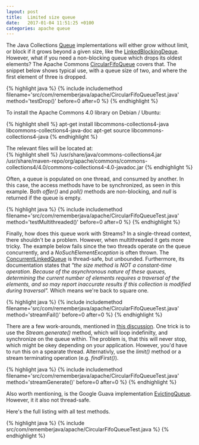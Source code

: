 ```yaml
---
layout: post
title:  Limited size queue
date:   2017-01-04 11:51:25 +0100
categories: apache queue
---
```


The Java Collections [Queue][QUEUE] implementations will either grow without limit, or block if it grows beyond a given size, like the [LinkedBlockingDeque][LBD]. However, what if you need a non-blocking queue which drops its oldest elements? The Apache Commons [CircularFifoQueue][CFQ] covers that. The snippet below shows typical use, with a queue size of two, and where the first element of three is dropped.

{% highlight java %}
{% include includemethod filename='src/com/rememberjava/apache/CircularFifoQueueTest.java' method='testDrop()' before=0  after=0 %}
{% endhighlight %}

To install the Apache Commons 4.0 library on Debian / Ubuntu:

{% highlight shell %}
apt-get install libcommons-collections4-java libcommons-collections4-java-doc
apt-get source libcommons-collections4-java
{% endhighlight %}

The relevant files will be located at:  
{% highlight shell %}
/usr/share/java/commons-collections4.jar  
/usr/share/maven-repo/org/apache/commons/commons-collections4/4.0/commons-collections4-4.0-javadoc.jar
{% endhighlight %}

Often, a queue is populated on one thread, and consumed by another. In this case, the access methods have to be synchronized, as seen in this example. Both *offer()* and *poll()* methods are non-blocking, and *null* is returned if the queue is empty.

{% highlight java %}
{% include includemethod filename='src/com/rememberjava/apache/CircularFifoQueueTest.java' method='testMultithreaded()' before=0  after=0 %}
{% endhighlight %}

Finally, how does this queue work with Streams? In a single-thread context, there shouldn't be a problem. However, when multithreaded it gets more tricky. The example below fails since the two threads operate on the queue concurrently, and a *NoSuchElementException* is often thrown. The [ConcurrentLinkedQueue][CLQ] is thread-safe, but unbounded. Furthermore, its documentation states that *"the size method is NOT a constant-time operation. Because of the asynchronous nature of these queues, determining the current number of elements requires a traversal of the elements, and so may report inaccurate results if this collection is modified during traversal".* Which means we're back to square one.

{% highlight java %}
{% include includemethod filename='src/com/rememberjava/apache/CircularFifoQueueTest.java' method='streamFail()' before=0  after=0 %}
{% endhighlight %}

There are a few work-arounds, mentioned in [this discussion][DISCUSSION]. One trick is to use the *Stream.generate()* method, which will loop indefinilty, and synchronize on the queue within. The problem is, that this will never stop, which might be okey depending on your application. However, you'd have to run this on a spearate thread. Alternativly, use the *limit()* method or a stream terminating operation (e.g. *findFirst()*).

{% highlight java %}
{% include includemethod filename='src/com/rememberjava/apache/CircularFifoQueueTest.java' method='streamGenerate()' before=0  after=0 %}
{% endhighlight %}

Also worth mentioning, is the Google Guava implementation [EvictingQueue][EQ]. However, it it also not thread-safe.

Here's the full listing with all test methods.

{% highlight java %}
{% include src/com/rememberjava/apache/CircularFifoQueueTest.java %}
{% endhighlight %}

[QUEUE]: https://docs.oracle.com/javase/8/docs/api/java/util/Queue.html
[LBD]: https://docs.oracle.com/javase/8/docs/api/java/util/concurrent/LinkedBlockingDeque.html
[CFQ]:  http://commons.apache.org/proper/commons-collections/javadocs/api-release/org/apache/commons/collections4/queue/CircularFifoQueue.html
[CLQ]: http://docs.oracle.com/javase/7/docs/api/java/util/concurrent/ConcurrentLinkedQueue.html
[DISCUSSION]: http://stackoverflow.com/questions/23462209/stream-api-and-queues-in-java-8#23464195
[EQ]: https://google.github.io/guava/releases/18.0/api/docs/com/google/common/collect/EvictingQueue.html

